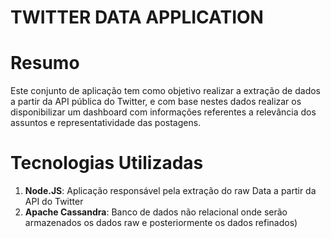 # TWITTER DATA APPLICATION

# Resumo
Este conjunto de aplicação tem como objetivo realizar a extração de dados a partir da API pública do Twitter, e com base nestes dados realizar os disponibilizar um dashboard com  informações referentes a relevância dos assuntos e representatividade das postagens.

# Tecnologias Utilizadas

 1. **Node.JS**: Aplicação responsável pela extração do raw Data a partir da API do Twitter
 2. **Apache Cassandra**: Banco de dados não relacional onde serão armazenados os dados raw e posteriormente os dados refinados)
